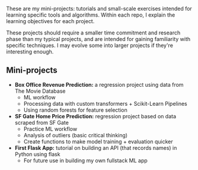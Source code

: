 These are my mini-projects: tutorials and small-scale exercises intended for learning specific tools and algorithms. Within each repo, I explain the learning objectives for each project.

These projects should require a smaller time commitment and research phase than my typical projects, and are intended for gaining familiarity with specific techniques. I may evolve some into larger projects if they're interesting enough.

## Mini-projects

* **Box Office Revenue Prediction:** a regression project using data from The Movie Database 	
	* ML workflow
	* Processing data with custom transformers + Scikit-Learn Pipelines
	* Using random forests for feature selection
* **SF Gate Home Price Prediction:** regression project based on data scraped from SF Gate
	* Practice ML workflow 
	* Analysis of outliers (basic critical thinking)
	* Create functions to make model training + evaluation quicker
* **First Flask App:** tutorial on building an API (that records names) in Python using flask
	* For future use in building my own fullstack ML app
